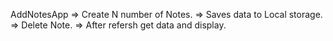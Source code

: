 AddNotesApp
  => Create N number of Notes.
  => Saves data to Local storage.
  => Delete Note.
  => After refersh get data and display.
